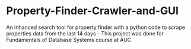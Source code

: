 # Property-Finder-Crawler-and-GUI
An inhanced search tool for property finder with a python code to scrape properties data from the last 14 days - This project was done for  Fundamentals of Database Systems course at AUC
